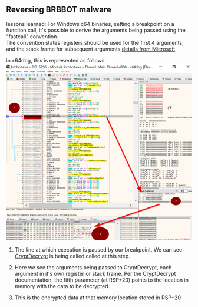 ## Reversing BRBBOT malware

lessons learned:
For Windows x64 binaries, setting a breakpoint on a function call, it's possible to derive the arguments being passed using the "fastcall" convention.  
The convention states registers should be used for the first 4 arguments, and the stack frame for subsequent arguments
[details from Microsoft](https://docs.microsoft.com/en-us/cpp/build/x64-software-conventions?view=vs-2019)

in x64dbg, this is represented as follows:
![](fastcall-1.png)

1. The line at which execution is paused by our breakpoint. We can see [CryptDecrypt](https://docs.microsoft.com/en-us/windows/win32/api/wincrypt/nf-wincrypt-cryptdecrypt) is being called
   called at this step.

2. Here we see the arguments being passed to CryptDecrypt, each argument in it's own register or stack frame.
   Per the CryptDecrypt documentation, the fifth parameter (at RSP+20) points to the location in memory with the data to be decrypted.

3. This is the encrypted data at that memory location stored in RSP+20

